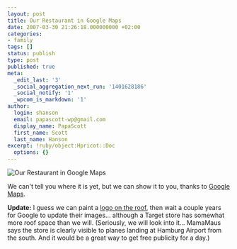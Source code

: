 ```yaml
---
layout: post
title: Our Restaurant in Google Maps
date: 2007-03-30 21:26:18.000000000 +02:00
categories:
- family
tags: []
status: publish
type: post
published: true
meta:
  _edit_last: '3'
  _social_aggregation_next_run: '1401628186'
  _social_notify: '1'
  _wpcom_is_markdown: '1'
author:
  login: shanson
  email: papascott-wp@gmail.com
  display_name: PapaScott
  first_name: Scott
  last_name: Hanson
excerpt: !ruby/object:Hpricot::Doc
  options: {}
---
```

<p><img src="http://www.papascott.de/wordpress/wp-content/uploads/2007/03/our-restaurant-in-google-maps.jpg" alt="Our Restaurant in Google Maps" /></p>
<p>We can't tell you where it is yet, but we can show it to you, thanks to <a href="http://maps.google.de">Google Maps</a>.</p>
<p><strong>Update:</strong> I guess we can paint a <a href="http://gizmodo.com/gadgets/maps/roof-wanted-for-google-maps-ad-149029.php">logo on the roof</a>, then wait a couple years for Google to update their images... although a Target store has somewhat more roof space than we will. (Seriously, we will look into it... MamaMaus says the store is clearly visible to planes landing at Hamburg Airport from the south. And it would be a great way to get free publicity for a day.)</p>
